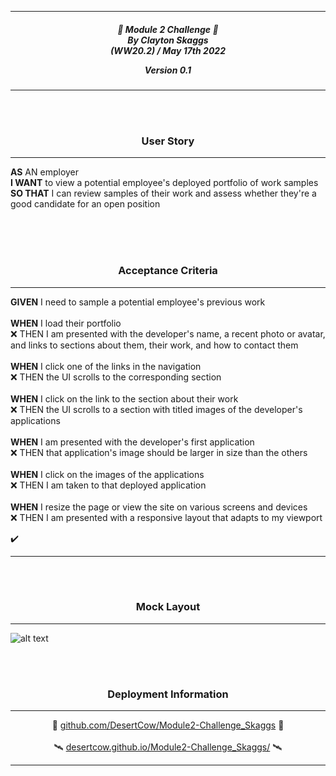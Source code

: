 
---

<div align="center"> 

<h5 align="center">

💼 Module 2 Challenge 💼<br>
By Clayton Skaggs<br>
(WW20.2) / May 17th 2022

Version 0.1</h5>
</div>

---
<br>
<br>

<h3 align="center">User Story</h3>

---
<p><b>AS</b> AN employer<br>
<b>I WANT</b> to view a potential employee's deployed portfolio of work samples<br>
<b>SO THAT</b> I can review samples of their work and assess whether they're a good candidate for an open position</p>

<br>
<br>
<br>

<h3 align="center">Acceptance Criteria</h3>

---

<p><b>GIVEN</b> I need to sample a potential employee's previous work<br><br>
<b>WHEN</b> I load their portfolio<br>
❌ THEN I am presented with the developer's name, a recent photo or avatar, and links to sections about them, their work, and how to contact them<br><br>
<b>WHEN</b> I click one of the links in the navigation<br>
❌ THEN the UI scrolls to the corresponding section<br><br>
<b>WHEN</b> I click on the link to the section about their work<br>
❌ THEN the UI scrolls to a section with titled images of the developer's applications<br><br>
<b>WHEN</b> I am presented with the developer's first application<br>
❌ THEN that application's image should be larger in size than the others<br><br>
<b>WHEN</b> I click on the images of the applications<br>
❌ THEN I am taken to that deployed application<br><br>
<b>WHEN</b> I resize the page or view the site on various screens and devices<br>
❌ THEN I am presented with a responsive layout that adapts to my viewport</p>
✔️

------

<br>
<br>

<h3 align="center">Mock Layout</h3>

---

![alt text](./dev-notes/02-advanced-css-homework-demo.gif)


<br>
<br>
<h3 align="center">Deployment Information</h3>

---

<div align="center">
🚀 <a href="https://github.com/DesertCow/Module2-Challenge_Skaggs">github.com/DesertCow/Module2-Challenge_Skaggs</a> 🚀
<br>
<br>
🛰️ <a href="https://desertcow.github.io/Module2-Challenge_Skaggs">desertcow.github.io/Module2-Challenge_Skaggs/</a> 🛰️
</div>

---

<br>
<br>
